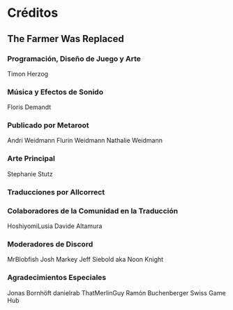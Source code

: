 # Créditos

## The Farmer Was Replaced

### Programación, Diseño de Juego y Arte
Timon Herzog

### Música y Efectos de Sonido
Floris Demandt

### Publicado por Metaroot
Andri Weidmann
Flurin Weidmann
Nathalie Weidmann

### Arte Principal
Stephanie Stutz

### Traducciones por Allcorrect

### Colaboradores de la Comunidad en la Traducción
HoshiyomiLusia
Davide Altamura

### Moderadores de Discord
MrBlobfish
Josh Markey
Jeff Siebold aka Noon Knight

### Agradecimientos Especiales
Jonas Bornhöft
danielrab
ThatMerlinGuy
Ramón Buchenberger
Swiss Game Hub